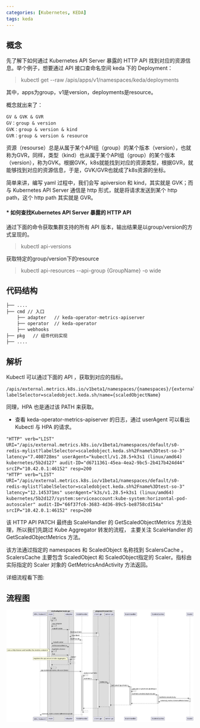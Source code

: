 ```yaml
---
categories: [Kubernetes, KEDA]
tags: keda
---
```


## 概念

先了解下如何通过 Kubernetes API Server 暴露的 HTTP API 找到对应的资源信息。举个例子，想要通过 API 接口查命名空间 keda 下的 Deployment：

> kubectl get --raw /apis/apps/v1/namespaces/keda/deployments

其中，apps为group，v1是version，deployments是resource。

概念就出来了：
~~~
GV & GVK & GVR
GV：group & version
GVK：group & version & kind
GVR：group & version & resource
~~~
资源（resourse）总是从属于某个API组（group）的某个版本（version），也就称为GVR，同样，类型（kind）也从属于某个API组（group）的某个版本（version），称为GVK。根据GVK，k8s就能找到对应的资源类型，根据GVR，就能够找到对应的资源信息，于是，GVK/GVR也就成了k8s资源的坐标。

简单来讲，编写 yaml 过程中，我们会写 apiversion 和 kind，其实就是 GVK；而与 Kubernetes API Server 通信是 http 形式，就是将请求发送到某个 http path，这个 http path 其实就是 GVR。

#### * 如何查找Kubernetes API Server 暴露的 HTTP API
通过下面的命令获取集群支持的所有 API 版本，输出结果是以group/version的方式呈现的。
> kubectl api-versions

获取特定的group/version下的resource
> kubectl api-resources --api-group {GroupName} -o wide

## 代码结构
~~~
├── ....
├── cmd // 入口
    ├── adapter   // keda-operator-metrics-apiserver
    ├── operator  // keda-operator
    ├── webhooks
├── pkg   // 组件代码实现
├── ....
~~~

## 解析

Kubectl 可以通过下面的 API ，获取到对应的指标。

~~~
/apis/external.metrics.k8s.io/v1beta1/namespaces/{namespaces}/{externalMetricNames}?labelSelector=scaledobject.keda.sh/name={scaledObjectName}
~~~

同理，HPA 也是通过该 PATH 来获取。

* 查看 keda-operator-metrics-apiserver 的日志，通过 userAgent 可以看出 Kubectl 与 HPA 的请求。
~~~log
"HTTP" verb="LIST" URI="/apis/external.metrics.k8s.io/v1beta1/namespaces/default/s0-redis-mylist?labelSelector=scaledobject.keda.sh%2Fname%3Dtest-so-3" latency="7.408728ms" userAgent="kubectl/v1.28.5+k3s1 (linux/amd64) kubernetes/5b2d127" audit-ID="d6711361-45ea-4ea2-9bc5-2b417b424d44" srcIP="10.42.0.1:46152" resp=200
"HTTP" verb="LIST" URI="/apis/external.metrics.k8s.io/v1beta1/namespaces/default/s0-redis-mylist?labelSelector=scaledobject.keda.sh%2Fname%3Dtest-so-3" latency="12.145371ms" userAgent="k3s/v1.28.5+k3s1 (linux/amd64) kubernetes/5b2d127/system:serviceaccount:kube-system:horizontal-pod-autoscaler" audit-ID="66f37fc6-3683-4d36-89c5-be8758cd154a" srcIP="10.42.0.1:46152" resp=200
~~~

该 HTTP API PATCH 最终由 ScaleHandler 的 GetScaledObjectMetrics 方法处理，所以我们先跳过 Kube Aggregator 转发的流程， 主要关注 ScaleHandler 的 GetScaledObjectMetrics 方法。

该方法通过指定的 namespaces 和 ScaledObject 名称找到 ScalersCache 。ScalersCache 主要包含 ScaledObject 和 ScaledObject指定的 Scaler。指标由实际指定的 Scaler 对象的 GetMetricsAndActivity 方法返回。

详细流程看下图:

## 流程图
![](../assets/images/keda/keda-operator-metrics-apiserver-sq.png)
